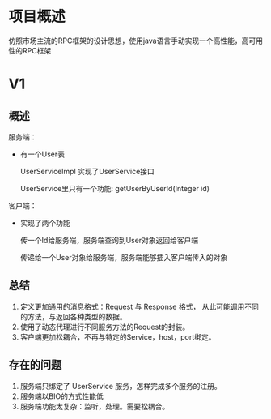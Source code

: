 # 项目概述

仿照市场主流的RPC框架的设计思想，使用java语言手动实现一个高性能，高可用性的RPC框架

# V1

## 概述

服务端：

* 有一个User表

  UserServiceImpl 实现了UserService接口

  UserService里只有一个功能: getUserByUserId(Integer id)

客户端：

* 实现了两个功能

  传一个Id给服务端，服务端查询到User对象返回给客户端

  传递给一个User对象给服务端，服务端能够插入客户端传入的对象

## 总结

1. 定义更加通用的消息格式：Request 与 Response 格式， 从此可能调用不同的方法，与返回各种类型的数据。
2. 使用了动态代理进行不同服务方法的Request的封装。
3. 客户端更加松耦合，不再与特定的Service，host，port绑定。

## 存在的问题

1. 服务端只绑定了 UserService 服务，怎样完成多个服务的注册。
2. 服务端以BIO的方式性能低
3. 服务端功能太复杂：监听，处理。需要松耦合。